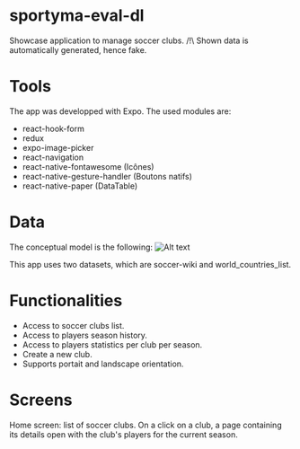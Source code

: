 # sportyma-eval-dl
Showcase application to manage soccer clubs. /!\ Shown data is automatically generated, hence fake.

# Tools
The app was developped with Expo.
The used modules are:
* react-hook-form
* redux
* expo-image-picker
* react-navigation
* react-native-fontawesome (Icônes)
* react-native-gesture-handler (Boutons natifs)
* react-native-paper (DataTable)

# Data
The conceptual model is the following:
![Alt text](documentation/uml-sportyma-eval.drawio.png?raw=true "Modèle de données")

This app uses two datasets, which are soccer-wiki and world_countries_list.

# Functionalities
* Access to soccer clubs list.
* Access to players season history.
* Access to players statistics per club per season.
* Create a new club.
* Supports portait and landscape orientation.

# Screens
Home screen: list of soccer clubs.
On a click on a club, a page containing its details open with the club's players for the current season.
